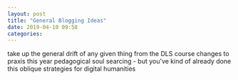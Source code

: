 ```yaml
---
layout: post
title: "General Blogging Ideas"
date: 2019-04-10 09:58
categories: 
---
```

take up the general drift of any given thing from the DLS course
changes to praxis this year
pedagogical soul searcing - but you've kind of already done this
oblique strategies for digital humanities